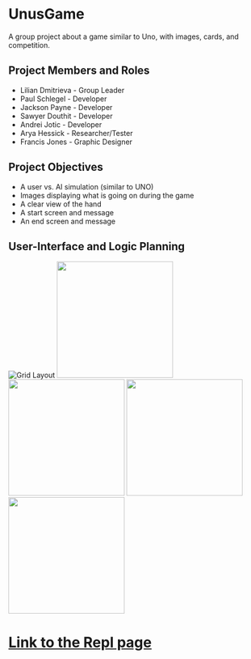 # UnusGame
 A group project about a game similar to Uno, with images, cards, and competition.

##  Project Members and Roles
* Lilian Dmitrieva - Group Leader
* Paul Schlegel - Developer
* Jackson Payne - Developer
* Sawyer Douthit - Developer
* Andrei Jotic - Developer
* Arya Hessick - Researcher/Tester
* Francis Jones - Graphic Designer

## Project Objectives

* A user vs. AI simulation (similar to UNO)
* Images displaying what is going on during the game
* A clear view of the hand
* A start screen and message
* An end screen and message

## User-Interface and Logic Planning

 ![Grid Layout](https://github.com/LilianDm/UnusGame/blob/main/images/UnusGridLayout.png?raw=true)
 <img src="https://github.com/LilianDm/UnusGame/blob/main/images/Cards/cards_0.png?raw=true" width="230" height="230">
 <img src= "https://github.com/LilianDm/UnusGame/blob/main/images/Cards/cards_1.png?raw=true" width="230" height="230">
 <img src="https://github.com/LilianDm/UnusGame/blob/main/images/Cards/cards_2.png?raw=true" width="230" height="230">
 <img src="https://github.com/LilianDm/UnusGame/blob/main/images/Cards/cards_3.png?raw=true" width="230" height="230">

#  [Link to the Repl page](https://replit.com/join/gnumiivyfg-9622884)
